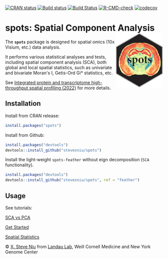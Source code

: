 [![CRAN status](https://www.r-pkg.org/badges/version/spots)](https://CRAN.R-project.org/package=spots) [![Build status](https://ci.appveyor.com/api/projects/status/lbdrt72vyiqwxxff/branch/main?svg=true)](https://ci.appveyor.com/project/stevexniu/spots/branch/main) [![Build Status](https://app.travis-ci.com/stevexniu/spots.svg?branch=main)](https://app.travis-ci.com/stevexniu/spots) [![R-CMD-check](https://github.com/stevexniu/spots/actions/workflows/R-CMD-check.yaml/badge.svg)](https://github.com/stevexniu/spots/actions/workflows/R-CMD-check.yaml) [![codecov](https://codecov.io/gh/stevexniu/spots/branch/main/graph/badge.svg?token=7KF4D3GGUB)](https://codecov.io/gh/stevexniu/spots)

# spots: Spatial Component Analysis <img src="man/figures/logo.png" align="right" width="150"/>

The **```spots```** package is designed for spatial omics (10x Visium, etc.) data analysis. 

It performs various statistical analyses and tests, including spatial component analysis (SCA), both global and local spatial statistics, such as univariate and bivariate Moran's I, Getis-Ord Gi* statistics, etc.

See <a href="https://doi.org/10.1101/2022.03.15.484516" target="_blank">Integrated protein and transcriptome high-throughput spatial profiling (2022)</a> for more details.

Installation
-----
Install from CRAN release:

``` r
install.packages("spots")
```

Install from Github:

``` r
install.packages("devtools")
devtools::install_github("stevexniu/spots")
```

Install the light-weight ```spots-feather``` without eign decomposition (```SCA``` functionality).

``` r
install.packages("devtools")
devtools::install_github("stevexniu/spots", ref = "feather")
```

Usage
-----
See tutorials:

[SCA vs PCA](https://stevexniu.github.io/spots/articles/SCA_vs_PCA.html)

[Get Started](https://stevexniu.github.io/spots/articles/get_started.html)

[Spatial Statistics](https://stevexniu.github.io/spots/articles/spatial_statistics.html)

© [X. Steve Niu](https://github.com/stevexniu) from [Landau Lab](https://www.landaulab.org), Weill Cornell Medicine and New York Genome Center
